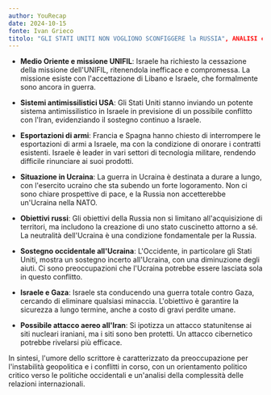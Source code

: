 ```yaml
---
author: YouRecap
date: 2024-10-15
fonte: Ivan Grieco
titolo: "GLI STATI UNITI NON VOGLIONO SCONFIGGERE la RUSSIA", ANALISI con GEN. CAPITINI
---
```


- **Medio Oriente e missione UNIFIL**: Israele ha richiesto la cessazione della missione dell'UNIFIL, ritenendola inefficace e compromessa. La missione esiste con l'accettazione di Libano e Israele, che formalmente sono ancora in guerra.

- **Sistemi antimissilistici USA**: Gli Stati Uniti stanno inviando un potente sistema antimissilistico in Israele in previsione di un possibile conflitto con l'Iran, evidenziando il sostegno continuo a Israele.

- **Esportazioni di armi**: Francia e Spagna hanno chiesto di interrompere le esportazioni di armi a Israele, ma con la condizione di onorare i contratti esistenti. Israele è leader in vari settori di tecnologia militare, rendendo difficile rinunciare ai suoi prodotti.

- **Situazione in Ucraina**: La guerra in Ucraina è destinata a durare a lungo, con l'esercito ucraino che sta subendo un forte logoramento. Non ci sono chiare prospettive di pace, e la Russia non accetterebbe un'Ucraina nella NATO.

- **Obiettivi russi**: Gli obiettivi della Russia non si limitano all'acquisizione di territori, ma includono la creazione di uno stato cuscinetto attorno a sé. La neutralità dell'Ucraina è una condizione fondamentale per la Russia.

- **Sostegno occidentale all'Ucraina**: L'Occidente, in particolare gli Stati Uniti, mostra un sostegno incerto all'Ucraina, con una diminuzione degli aiuti. Ci sono preoccupazioni che l'Ucraina potrebbe essere lasciata sola in questo conflitto.

- **Israele e Gaza**: Israele sta conducendo una guerra totale contro Gaza, cercando di eliminare qualsiasi minaccia. L'obiettivo è garantire la sicurezza a lungo termine, anche a costo di gravi perdite umane.

- **Possibile attacco aereo all'Iran**: Si ipotizza un attacco statunitense ai siti nucleari iraniani, ma i siti sono ben protetti. Un attacco cibernetico potrebbe rivelarsi più efficace.

In sintesi, l'umore dello scrittore è caratterizzato da preoccupazione per l'instabilità geopolitica e i conflitti in corso, con un orientamento politico critico verso le politiche occidentali e un'analisi della complessità delle relazioni internazionali.
